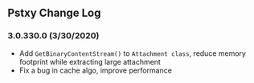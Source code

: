 ## Pstxy Change Log


### 3.0.330.0 (3/30/2020)
- Add `GetBinaryContentStream()` to `Attachment class`, reduce memory footprint while extracting large attachment
- Fix a bug in cache algo, improve performance


